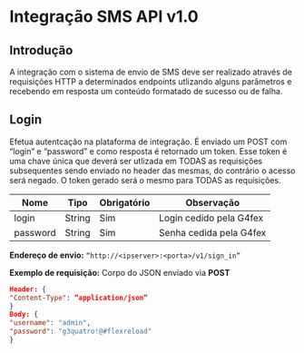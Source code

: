 <!-- TITLE: Integracao Sms Api -->
<!-- SUBTITLE: A quick summary of Integracao Sms Api -->

# Integração SMS API v1.0
## Introdução
A integração com o sistema de envio de SMS deve ser realizado através de requisições HTTP a determinados endpoints utlizando alguns parâmetros e recebendo em resposta um conteúdo formatado de sucesso ou de falha.

## Login
Efetua autentcação na plataforma de integração. É enviado um POST com “login” e “password” e como resposta é retornado um token. Esse token é uma chave única que deverá ser utlizada em TODAS as requisições subsequentes sendo enviado no header das mesmas, do contrário o acesso será negado. O token gerado será o mesmo para TODAS as requisições.

|    Nome        |    Tipo      |    Obrigatório    |    Observação                 |
|----------------|--------------|-------------------|-------------------------------|
|    login       |    String    |    Sim            |    Login cedido pela G4fex    |
|    password    |    String    |    Sim            |    Senha cedida pela G4fex    |


**Endereço de envio:**
```“http://<ipserver>:<porta>/v1/sign_in”```

**Exemplo de requisição:**
Corpo do JSON enviado via **POST**
```json
Header: {
"Content-Type": “application/json”
}
Body: {
"username": "admin",
"password": "g3quatro!@#flexreload"
}
```